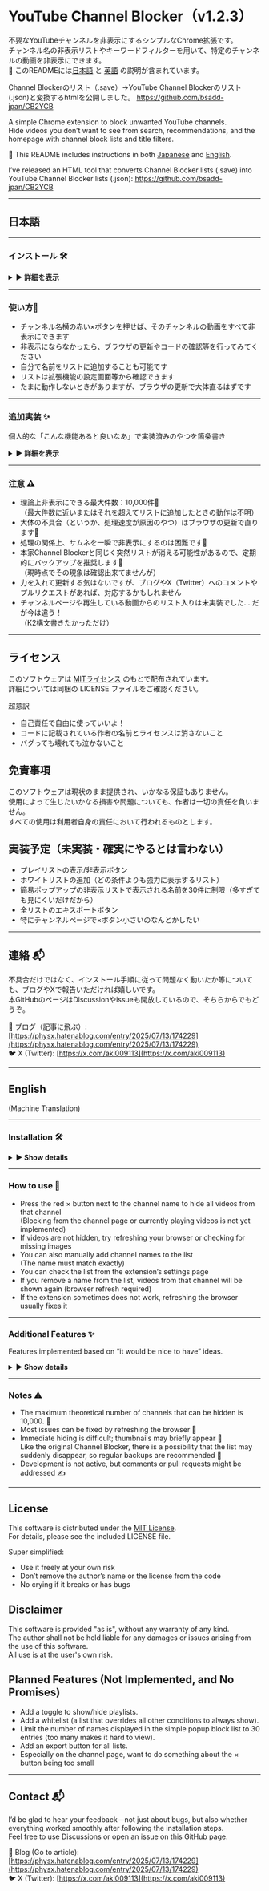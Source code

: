 # YouTube Channel Blocker（v1.2.3）

不要なYouTubeチャンネルを非表示にするシンプルなChrome拡張です。  
チャンネル名の非表示リストやキーワードフィルターを用いて、特定のチャンネルの動画を非表示にできます。  
📖 このREADMEには[日本語](#日本語) と [英語](#english) の説明が含まれています。  

Channel Blockerのリスト（.save）→YouTube Channel Blockerのリスト(.json)と変換するhtmlを公開しました。
https://github.com/bsadd-jpan/CB2YCB


A simple Chrome extension to block unwanted YouTube channels.  
Hide videos you don’t want to see from search, recommendations, and the homepage with channel block lists and title filters.  

📖 This README includes instructions in both [Japanese](#日本語) and [English](#english).    

I’ve released an HTML tool that converts Channel Blocker lists (.save) into YouTube Channel Blocker lists (.json):
https://github.com/bsadd-jpan/CB2YCB

---

## 日本語

---

### インストール 🛠️

<details>
<summary><strong>▶️ 詳細を表示</strong></summary>

### Gitを使わない場合のインストール方法 📦

Gitを使用しない場合、次の3通りの方法でインストールできます。

---

### 1. ストアから入手する方法

1. 以下のURLから、拡張機能のストアページへアクセスします：  
  https://chromewebstore.google.com/detail/youtube-channel-blocker/hodicblhehhpcjpjchgmkeganonkmbal  
2. 「Chromeに追加」を押してください。  

下記のインストールの共通手順を行う必要はありません。

---

### 2. Release から zip / tar.gz をダウンロードする方法

1. 以下のURLから「Release」ページへアクセスします：  
  https://github.com/bsadd-jpan/youtube-channel-blocker/releases  
2. ページ内の **「Source code（zip）」または「Source code（tar.gz）」** と書かれたリンクをクリックし、ファイルをダウンロードします。  
3. ダウンロードしたファイルを、任意の場所で解凍してください。  

※Releaseが更新されるのは大きな変更があったときのみです。誤字脱字やレイアウトの修正などの軽微な変更では更新されないので注意してください。

[インストールの共通手順へ進む](#インストールの共通手順)

---

### 3. 手動でコピペする方法

1. 任意の場所に「youtube-channel-blocker」フォルダを作成します。  
2. GitHub上のソースコードから、必要なファイル（HTML／CSS／JavaScript／manifestなど）を一つずつコピーして、作成したフォルダに貼り付けます。  
3. `README.md`、`.gitignore`、`LICENSE` などは動作に必要ありませんので省略して構いません。  

[インストールの共通手順へ進む](#インストールの共通手順)

---

### Gitを使う場合のインストール方法 📦 
1. [Git公式サイト](https://git-scm.com/) からインストーラーをダウンロードし、指示に従ってインストールします（Windows/Mac/Linux対応）  
2. インストール確認：
   ```bash
   git --version
   ```
コードを取得（初回のみ）

3. このリポジトリのGitHubページを開き、緑色の [Code] ボタンをクリックします。
4. 「HTTPS」のURL欄右側の📋（クリップボードアイコン）をクリックしてURLをコピーします。
5. 任意の場所でターミナル（またはコマンドプロンプト）を開きます。
6. 次のコマンドでリポジトリをクローンします（<`URL`>部分にコピーしたURLを貼り付け）。例えば、デスクトップに保存したい場合は、
    ```bash
    cd C:\Users\[PCのユーザー名]\Desktop\
    git clone <URL>
    ```

[インストールの共通手順へ進む](#インストールの共通手順)

---

### インストールの共通手順
フォルダとソースコードが準備できたら、以下の手順を行います。  
1. ブラウザのURLバーに `chrome://extensions/` と入力し、拡張機能ページを開きます  
2. 右上の「デベロッパーモード」を ON にします  
3. 左上の「パッケージ化されていない拡張機能を読み込む」をクリックし、「youtube-channel-blocker」フォルダを選択します  
4. これで拡張機能が読み込まれ、すぐに使用できます

---

#### 補足：最新版を取得（更新）🔄 

Gitを使って、新しいバージョンに更新したい場合は同じフォルダ内で次のコマンドを実行します。

```bash
cd C:\Users\[PCのユーザー名]\Desktop\youtube-channel-blocker
git pull
```
Gitを使ってない場合は、必要なファイルの再ダウンロードを行ってください。

その後、Chromeの拡張機能の管理ページ（パズルのピースみたいなアイコンをクリック）からYouTube Channel Blockerの「ページを更新」ボタンを押してください。  

ストアからインストールした場合は勝手に更新にされるようです（タイミングはよくわからず、いつの間にか勝手に更新されてる）。

</details>

---



### 使い方🔴

- チャンネル名横の赤い×ボタンを押せば、そのチャンネルの動画をすべて非表示にできます  
- 非表示にならなかったら、ブラウザの更新やコードの確認等を行ってみてください  
- 自分で名前をリストに追加することも可能です  
- リストは拡張機能の設定画面等から確認できます    
- たまに動作しないときがありますが、ブラウザの更新で大体直るはずです

---

### 追加実装 ✨

個人的な「こんな機能あると良いなあ」で実装済みのやつを箇条書き

<details>
<summary><strong>▶️ 詳細を表示</strong></summary>

- **リストのインポート・エクスポート**  
  - エキスポートボタンではjsonファイルとしてリストを出力  
  - インポートボタンではjsonファイルを入力することで、リストを完全に置換  
  - 本家Channel Blockerは時々リストが消える現象があったので、定期的なバックアップを推奨（この拡張機能でリストが消える現象は現時点では未確認）  
- **拡張機能の動作トグル**  
  - 拡張機能のアイコンから、赤い「Blocker:ON」を押すと「Blocker:OFF」と灰色になって、非表示が無効化  
  - ボタンを押したら更新不要で反映（反映が遅いことがあるので注意）  
- **「直近の１つを削除」ボタン**  
  - 拡張機能のアイコンを押すと表示  
  - ×ボタンを押したときにでてくる「Blocked:チャンネル名」というポップアップとあわせて、誤入力をすぐに挽回可能  
  - トップページで偶に違う動画がリストに入ってしまう現象を確認しているので、その対策  
- **タイトルフィルター**  
  - キーワードを含むすべての動画タイトルが非表示  
  - 1つのキーワードの文字数制限は30文字  
  - 対象は動画タイトルのみ（チャンネル名は対象外）  
  - 3つのキーワードのAND条件（キーワードセット）でも非表示可能  
  - キーワードセットは最大1000個  
  - キーワード設定の例：「切り抜き」と「さしすせそ」と「GTA」を1つのキーワードセットに入れた場合  
    - 「私の<u>切り抜き</u>動画集」→表示 
    - 「<u>GTA切り抜き</u>集」→表示  
    - 「<u>さしすせそ切り抜き</u>集」→表示  
    - 「<u>GTA</u>面白い瞬間【<u>さしすせそ</u>/<u>切り抜き</u>】」→非表示  
- **エラーメッセージのポップアップ**  
  - ×ボタンを押したときに、違うチャンネルがリストに追加されそうなときはエラーメッセージをポップアップ  
  - 「Error:(チャンネル名A) ≠ (チャンネル名B)」というメッセージがポップアップ（リストには追加されない）  
  - レイアウト崩れによるものだと思うので、ブラウザの更新等を推奨  
  - エラーメッセージではないが、×ボタンでリストに追加したときは「Blocked: チャンネル名」とポップアップするので間違いがないか要確認  
- **言語切り替え機能**  
  - 設定ページからも表示する言語を切り替え可能  
  - 切り替えは英語と日本語  
- **リストの編集ボタン**  
  - 設定ページから、各リストを編集して名前を変更することが可能  
  - 編集後に保存したい場合は保存ボタンを、キャンセルしたい場合はキャンセルボタンを押下  
- **チャンネルフィルター**
  - キーワードを含むすべてのチャンネル名が非表示 
  - 1つのキーワードの文字数制限は10文字
  - それ以外は、タイトルフィルターと同様
- **ショート動画~~ぶっ殺し~~抹消機能**
  - ショート動画は問答無用で非表示
  - ~~ゴミみたいなサムネのクソショート動画を抹消！~~
  - 設定ページの「表示/非表示切替」から可能
- **コメント非表示リスト**
  - コメントも×ボタンで非表示
  - 時間がなかったので、返信や投稿者コメントはv1.2.1とかで対応予定
  - コメントはID、動画は名前なのでチャンネル名非表示リストと別
</details>

---

### 注意 ⚠️

- 理論上非表示にできる最大件数：10,000件🧮  
  （最大件数に近いまたはそれを超えてリストに追加したときの動作は不明）
- 大体の不具合（というか、処理速度が原因のやつ）はブラウザの更新で直ります🔧
- 処理の関係上、サムネを一瞬で非表示にするのは困難です🙈    
- 本家Channel Blockerと同じく突然リストが消える可能性があるので、定期的にバックアップを推奨します💾   
  （現時点でその現象は確認出来てませんが）
- 力を入れて更新する気はないですが、ブログやX（Twitter）へのコメントやプルリクエストがあれば、対応するかもしれません 
- チャンネルページや再生している動画からのリスト入りは未実装でした....だが今は違う！  
（K2構文書きたかっただけ）  

---

## ライセンス

このソフトウェアは [MITライセンス](LICENSE) のもとで配布されています。  
詳細については同梱の LICENSE ファイルをご確認ください。

超意訳
- 自己責任で自由に使っていいよ！
- コードに記載されている作者の名前とライセンスは消さないこと
- バグっても壊れても泣かないこと

## 免責事項

このソフトウェアは現状のまま提供され、いかなる保証もありません。  
使用によって生じたいかなる損害や問題についても、作者は一切の責任を負いません。  
すべての使用は利用者自身の責任において行われるものとします。

## 実装予定（未実装・確実にやるとは言わない）  
- プレイリストの表示/非表示ボタン
- ホワイトリストの追加（どの条件よりも強力に表示するリスト）
- 簡易ポップアップの非表示リストで表示される名前を30件に制限（多すぎても見にくいだけだから）
- 全リストのエキスポートボタン
- 特にチャンネルページで×ボタン小さいのなんとかしたい

---

## 連絡 📬
不具合だけではなく、インストール手順に従って問題なく動いたか等についても、ブログやXで報告いただければ嬉しいです。  
本GitHubのページはDiscussionやissueも開放しているので、そちらからでもどうぞ。

📘 ブログ（記事に飛ぶ）: [https://physx.hatenablog.com/entry/2025/07/13/174229](https://physx.hatenablog.com/entry/2025/07/13/174229)  
🐦 X (Twitter): [https://x.com/aki009113](https://x.com/aki009113)

---

## English
(Machine Translation)

---

### Installation 🛠️

<details>
<summary><strong>▶️ Show details</strong></summary>

### Installation without Git 📦

If you do not use Git, there are three ways to install the extension.

---

#### 1. How to Get It from the Chrome Web Store

1. Visit the extension's store page using the link below:  
   👉 https://chromewebstore.google.com/detail/youtube-channel-blocker/hodicblhehhpcjpjchgmkeganonkmbal  
2. Click **“Add to Chrome.”**

There is no need to follow the Common installation steps.

#### 2. Download from Release (zip / tar.gz)

1. Visit the following URL to access the "Release" page:  
   👉 https://github.com/bsadd-jpan/youtube-channel-blocker/releases  
2. On the page, click the **"Source code (zip)"** or **"Source code (tar.gz)"** link to download the archive.  
3. Extract the contents to any location on your system.

Note: Releases are only updated for significant changes. Minor changes such as typos or layout adjustments will not trigger a release update. Please keep this in mind.

[Common installation steps](#common-installation-steps)

#### 3. Manual Copy Method

1. Create a folder named `youtube-channel-blocker` anywhere on your system.  
2. From the GitHub repository, manually copy the necessary files (HTML, CSS, JavaScript, manifest, etc.) into the folder.  
3. Files like `README.md`, `.gitignore`, and `LICENSE` are not required for the extension to work and can be omitted.
   
[Common installation steps](#common-installation-steps)

### Installation with Git 📦 
1. Download and install Git from the official website following the instructions (available for Windows/Mac/Linux).
2. Confirm the installation by running:
  ```bash
  git --version
  ```
3. Open the GitHub page of this repository and click the green [Code] button.
4. Click the clipboard icon 📋 next to the HTTPS URL to copy it.
5. Open a terminal (or command prompt) at your preferred location.\
6. Clone the repository using the command below (replace <`URL`> with the copied URL). If you want to save it on your Desktop, for example:

  ```bash
  cd C:\Users\[YourUserName]\Desktop\
  git clone <URL>
  ```
[Common installation steps](#common-installation-steps)

---

### Common installation steps 
1. Open your browser and navigate to `chrome://extensions/` in the URL bar.  
2. Enable "Developer mode" using the toggle at the top right.  
3. Click "Load unpacked" (top left) and select the `youtube-channel-blocker` folder.  
4. The extension will be loaded and ready to use immediately.

---

#### Updating to the Latest Version 🔄

If you use Git, run the following commands inside the same folder to update to the newest version:

```bash
cd C:\Users\[YourUserName]\Desktop\youtube-channel-blocker
git pull
```
If you do not use Git, please re-download the necessary files.  

After that, go to the Chrome extensions management page (click the puzzle piece icon), and click the "Reload" button for YouTube Channel Blocker.

If you install from the store, it seems that updates are applied automatically (the timing is unclear, but it updates by itself before you notice).

</details>

---

### How to use 🔴

- Press the red × button next to the channel name to hide all videos from that channel  
  (Blocking from the channel page or currently playing videos is not yet implemented)  
- If videos are not hidden, try refreshing your browser or checking for missing images  
- You can also manually add channel names to the list  
  (The name must match exactly)  
- You can check the list from the extension’s settings page  
- If you remove a name from the list, videos from that channel will be shown again (browser refresh required)  
- If the extension sometimes does not work, refreshing the browser usually fixes it

---

### Additional Features ✨

Features implemented based on “it would be nice to have” ideas.

<details>
<summary><strong>▶️ Show details</strong></summary>

- **Import and Export List**  
  - The export button outputs the list as a JSON file  
  - The import button completely replaces the list using a JSON file  
  - The official Channel Blocker sometimes loses the list, so regular backups are recommended (this extension has not shown this issue so far)  
- **Extension Toggle**  
  - Click the extension icon and press the red "Blocker:ON" button to switch to gray "Blocker:OFF," disabling the blocking feature  
  - No page refresh is needed to apply changes (though it might take a few seconds)  
- **"Remove Last" Button**  
  - This appears when clicking the extension icon  
  - Combined with the “Blocked: channel name” popup shown after pressing ×, this allows quick undo of mistakes  
  - Helps counter rare cases where wrong videos get added to the list on the homepage  
- **Title Filter**  
  - All video titles containing the specified keywords will be hidden
  - Each keyword is limited to 30 characters  
  - This filter applies only to video titles (not channel names)  
  - You can also hide videos using AND conditions with up to three keywords (keyword sets)  
  - Up to 1000 keyword sets can be registered  
  - Example: If a keyword set contains "clip", "sashisuseso", and "GTA":  
    - "My <u>clip</u> video collection" → shown  
    - "<u>GTA clip</u> collection" → shown  
    - "<u>sashisuseso clip</u> collection" → shown  
    - "Funny <u>GTA</u> moments [<u>sashisuseso</u>/<u>clip</u>]" → hidden  
- **Error Message Popups**  
  - If clicking × would add a different channel by mistake, an error popup appears  
  - The message "Error: (ChannelA) ≠ (ChannelB)" is shown, and no addition occurs  
  - This is likely caused by layout glitches; refreshing the browser is recommended  
  - When a channel is successfully added, a "Blocked: channel name" popup confirms it  
- **Language Switching**  
  - Language can be switched from the settings page  
  - Supported: Japanese, English  
- **Edit Button for Lists**  
  - Each list can be renamed from the settings page  
  - To save changes, click the Save button. To cancel, click the Cancel button  
- **Channel Filter**
  - All channel names containing the specified keywords will be hidden  
  - Each keyword must be 10 characters or fewer  
  - Other rules are the same as the Title Filter
- **Aggressive Shorts Removal**
  - Shorts videos are ruthlessly and completely hidden
  - ~~Get rid of trashy, obnoxious Shorts with garbage thumbnails~~
  - Can be toggled from the "Show/Hide Toggle" section in the settings page
- **Hidden Comments List**
  - Comments can also be hidden using the × button  
  - Replies and creator comments will be supported in **v1.2.1** (or later)  
  - Since comments are managed by **ID** and videos are managed by **name**, they are implemented separately in the hidden list  

</details>

---

### Notes ⚠️

- The maximum theoretical number of channels that can be hidden is 10,000. 🧮  
- Most issues can be fixed by refreshing the browser 🔧  
- Immediate hiding is difficult; thumbnails may briefly appear 🙈  
Like the original Channel Blocker, there is a possibility that the list may suddenly disappear, so regular backups are recommended 💾
- Development is not active, but comments or pull requests might be addressed ✍️  

---

## License

This software is distributed under the [MIT License](LICENSE).  
For details, please see the included LICENSE file.

Super simplified:
- Use it freely at your own risk
- Don’t remove the author’s name or the license from the code
- No crying if it breaks or has bugs

## Disclaimer

This software is provided "as is", without any warranty of any kind.  
The author shall not be held liable for any damages or issues arising from the use of this software.  
All use is at the user's own risk.

## Planned Features (Not Implemented, and No Promises)
- Add a toggle to show/hide playlists.
- Add a whitelist (a list that overrides all other conditions to always show).
- Limit the number of names displayed in the simple popup block list to 30 entries (too many makes it hard to view).
- Add an export button for all lists.
- Especially on the channel page, want to do something about the × button being too small

---

## Contact 📬
I’d be glad to hear your feedback—not just about bugs, but also whether everything worked smoothly after following the installation steps.  
Feel free to use Discussions or open an issue on this GitHub page.

📘 Blog (Go to article): [https://physx.hatenablog.com/entry/2025/07/13/174229](https://physx.hatenablog.com/entry/2025/07/13/174229)  
🐦 X (Twitter): [https://x.com/aki009113](https://x.com/aki009113)
